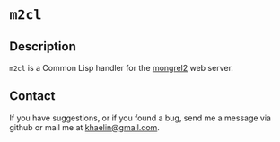 # `m2cl`

## Description

`m2cl` is a Common Lisp handler for the [mongrel2](http://mongrel2.org) web
server.

## Contact

If you have suggestions, or if you found a bug, send me a message via github
or mail me at <khaelin@gmail.com>.
